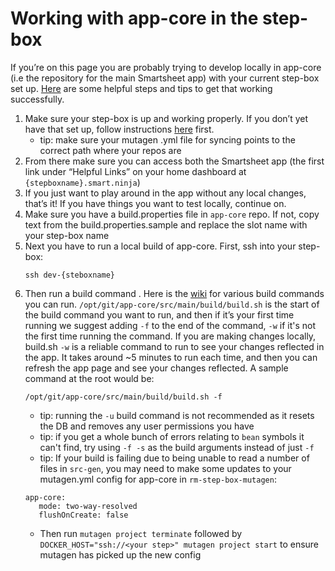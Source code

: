 
# Working with app-core in the step-box

If you’re on this page you are probably trying to develop locally in app-core (i.e the repository for the main Smartsheet app) with your current step-box set up. [Here]() are some helpful steps and tips to get that working successfully.  

1. Make sure your step-box is up and working properly. If you don’t yet have that set up, follow instructions [here]() first.
    - tip: make sure your mutagen .yml file for syncing points to the correct path where your repos are
2. From there make sure you can access both the Smartsheet app (the first link under “Helpful Links” on your home dashboard at `{stepboxname}.smart.ninja`)
3. If you just want to play around in the app without any local changes, that’s it! If you have things you want to test locally, continue on.
4. Make sure you have a build.properties file in `app-core` repo. If not, copy text from the build.properties.sample and replace the slot name with your step-box name
5. Next you have to run a local build of app-core. First, ssh into your step-box:
    ```
    ssh dev-{steboxname}
    ```
7. Then run a build command . Here is the [wiki]() for various build commands you can run. `/opt/git/app-core/src/main/build/build.sh` is the start of the build command you want to run, and then if it’s your first time running we suggest adding `-f` to the end of the command, `-w` if it's not the first time running the command. If you are making changes locally, build.sh `-w` is a reliable command to run to see your changes reflected in the app. It takes around ~5 minutes to run each time, and then you can refresh the app page and see your changes reflected. A sample command at the root would be:
    ```
    /opt/git/app-core/src/main/build/build.sh -f
    ```
    - tip: running the `-u` build command is not recommended as it resets the DB and removes any user permissions you have
    - tip: if you get a whole bunch of errors relating to `bean` symbols it can't find, try using `-f -s` as the build arguments instead of just `-f`
    - tip: If your build is failing due to being unable to read a number of files in `src-gen`, you may need to make some updates to your mutagen.yml config for app-core in `rm-step-box-mutagen`:
   ```
   app-core:
      mode: two-way-resolved
      flushOnCreate: false
   ```
    - Then run `mutagen project terminate` followed by `DOCKER_HOST="ssh://<your step>" mutagen project start` to ensure mutagen has picked up the new config
